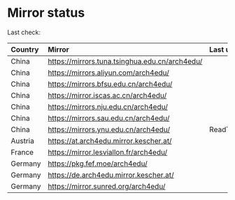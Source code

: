 <script src="./time.js"></script>
# Mirror status
Last check: <script type="text/javascript">localize(1682310140.4473245);</script>

|Country|Mirror|Last update|
|:------|:-----|:----------|
|China|https://mirrors.tuna.tsinghua.edu.cn/arch4edu/|<script type="text/javascript">localize(1682274570);</script>|
|China|https://mirrors.aliyun.com/arch4edu/|<script type="text/javascript">localize(1682231466);</script>|
|China|https://mirrors.bfsu.edu.cn/arch4edu/|<script type="text/javascript">localize(1682274570);</script>|
|China|https://mirror.iscas.ac.cn/arch4edu/|<script type="text/javascript">localize(1682274570);</script>|
|China|https://mirrors.nju.edu.cn/arch4edu/|<script type="text/javascript">localize(1682231466);</script>|
|China|https://mirrors.sau.edu.cn/arch4edu/|<script type="text/javascript">localize(1673850842);</script>|
|China|https://mirrors.ynu.edu.cn/arch4edu/|ReadTimeout|
|Austria|https://at.arch4edu.mirror.kescher.at/|<script type="text/javascript">localize(1682274570);</script>|
|France|https://mirror.lesviallon.fr/arch4edu/|<script type="text/javascript">localize(1682274570);</script>|
|Germany|https://pkg.fef.moe/arch4edu/|<script type="text/javascript">localize(1682274570);</script>|
|Germany|https://de.arch4edu.mirror.kescher.at/|<script type="text/javascript">localize(1682274570);</script>|
|Germany|https://mirror.sunred.org/arch4edu/|<script type="text/javascript">localize(1682274570);</script>|

<script src="./tablefilter/tablefilter.js"></script>
<script src="./table.js"></script>
